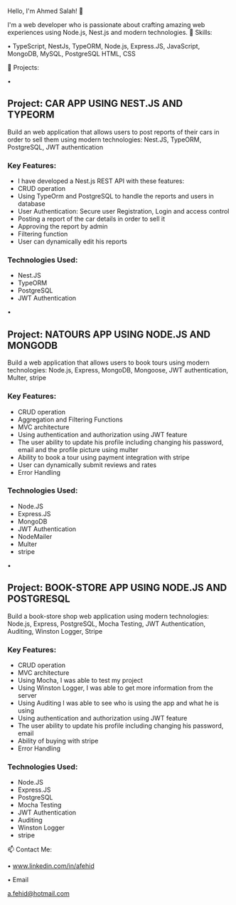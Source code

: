 Hello, I'm Ahmed Salah! 👋

I'm a web developer who is passionate about crafting amazing web experiences using Node.js, Nest.js and modern technologies.
🚀 Skills:

• TypeScript, NestJs, TypeORM, Node.js, Express.JS, JavaScript, MongoDB, MySQL, PostgreSQL HTML, CSS

💼 Projects:

•
## Project: CAR APP USING NEST.JS AND TYPEORM

Build an web application that allows users to post reports of their cars in order to sell them
using modern technologies: Nest.JS, TypeORM, PostgreSQL, JWT authentication

### Key Features:

- I have developed a Nest.js REST API with these features:
- CRUD operation 
- Using TypeOrm and PostgreSQL to handle the reports and users in database
- User Authentication: Secure user Registration, Login and access control
- Posting a report of the car details in order to sell it
- Approving the report by admin
- Filtering function
- User can dynamically edit his reports

  
### Technologies Used:

- Nest.JS
- TypeORM
- PostgreSQL
- JWT Authentication


•
## Project: NATOURS APP USING NODE.JS AND MONGODB

Build a web application that allows users to book tours using modern technologies: Node.js, Express, MongoDB, Mongoose, JWT authentication, Multer, stripe

### Key Features:

-	CRUD operation 
-	Aggregation and Filtering Functions
-	MVC architecture
-	Using authentication and authorization using JWT feature
-	The user ability to update his profile including changing his password, email and the profile picture using multer
-	Ability to book a tour using payment integration with stripe
-	User can dynamically submit reviews and rates
-	Error Handling
  
### Technologies Used:

- Node.JS
- Express.JS
- MongoDB
- JWT Authentication
- NodeMailer
- Multer
- stripe

•
## Project: BOOK-STORE APP USING NODE.JS AND POSTGRESQL

Build a book-store shop web application using modern technologies: Node.js, Express, PostgreSQL, Mocha Testing, JWT Authentication, Auditing, Winston Logger, Stripe

### Key Features:

-	CRUD operation 
-	MVC architecture
-	Using Mocha, I was able to test my project
-	Using Winston Logger, I was able to get more information from the server
-	Using Auditing I was able to see who is using the app and what he is using
-	Using authentication and authorization using JWT feature
-	The user ability to update his profile including changing his password, email
-	Ability of buying with stripe
- Error Handling
  
### Technologies Used:

- Node.JS
- Express.JS
- PostgreSQL
- Mocha Testing
- JWT Authentication
- Auditing
- Winston Logger
- stripe

📫 Contact Me:

•
www.linkedin.com/in/afehid

•
Email

a.fehid@hotmail.com
